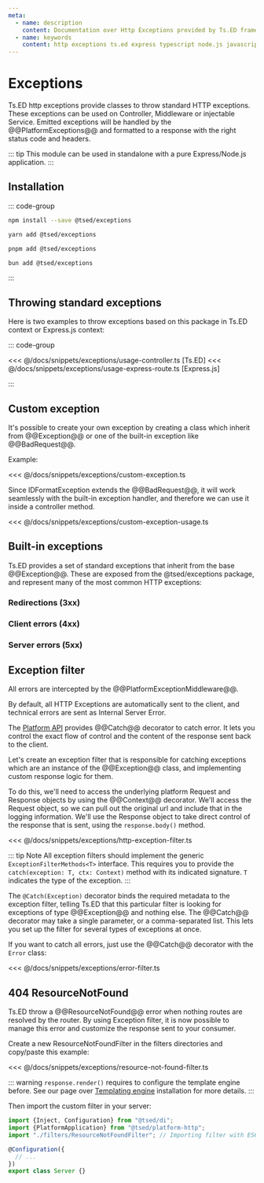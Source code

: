 ```yaml
---
meta:
  - name: description
    content: Documentation over Http Exceptions provided by Ts.ED framework. Use class to throw a standard Http error.
  - name: keywords
    content: http exceptions ts.ed express typescript node.js javascript decorators jsonschema class models
---
```


# Exceptions

Ts.ED http exceptions provide classes to throw standard HTTP exceptions. These exceptions can be used on Controller, Middleware or injectable Service.
Emitted exceptions will be handled by the @@PlatformExceptions@@ and formatted to a response with the right status code and headers.

::: tip
This module can be used in standalone with a pure Express/Node.js application.
:::

## Installation

::: code-group

```bash [npm]
npm install --save @tsed/exceptions
```

```bash [yarn]
yarn add @tsed/exceptions
```

```bash [pnpm]
pnpm add @tsed/exceptions
```

```sh [bun]
bun add @tsed/exceptions
```

:::

## Throwing standard exceptions

Here is two examples to throw exceptions based on this package in Ts.ED context or Express.js context:

::: code-group

<<< @/docs/snippets/exceptions/usage-controller.ts [Ts.ED]
<<< @/docs/snippets/exceptions/usage-express-route.ts [Express.js]

:::

## Custom exception

It's possible to create your own exception by creating a class which inherit from @@Exception@@ or one of the built-in exception like @@BadRequest@@.

Example:

<<< @/docs/snippets/exceptions/custom-exception.ts

Since IDFormatException extends the @@BadRequest@@, it will work seamlessly with the built-in exception handler, and therefore we can use it inside a controller method.

<<< @/docs/snippets/exceptions/custom-exception-usage.ts

## Built-in exceptions

Ts.ED provides a set of standard exceptions that inherit from the base @@Exception@@.
These are exposed from the @tsed/exceptions package, and represent many of the most common HTTP exceptions:

### Redirections (3xx)

<ApiList query="module == '@tsed/exceptions' && symbolType === 'class' && path.indexOf('redirections') > -1" />

### Client errors (4xx)

<ApiList query="module == '@tsed/exceptions' && symbolType === 'class' && path.indexOf('clientErrors') > -1" />

### Server errors (5xx)

<ApiList query="module == '@tsed/exceptions' && symbolType === 'class' && path.indexOf('serverErrors') > -1" />

## Exception filter

All errors are intercepted by the @@PlatformExceptionMiddleware@@.

By default, all HTTP Exceptions are automatically sent to the client, and technical errors are
sent as Internal Server Error.

The [Platform API](/docs/platform-api.md) provides @@Catch@@ decorator to catch error.
It lets you control the exact flow of control and the content of the response sent back to the client.

Let's create an exception filter that is responsible for catching exceptions which are an instance of the @@Exception@@ class,
and implementing custom response logic for them.

To do this, we'll need to access the underlying platform Request and Response objects by using the @@Context@@ decorator.
We'll access the Request object, so we can pull out the original url and include that in the logging information.
We'll use the Response object to take direct control of the response that is sent, using the `response.body()` method.

<<< @/docs/snippets/exceptions/http-exception-filter.ts

::: tip Note
All exception filters should implement the generic `ExceptionFilterMethods<T>` interface. This requires you to provide the `catch(exception: T, ctx: Context)` method with its indicated signature. `T` indicates the type of the exception.
:::

The `@Catch(Exception)` decorator binds the required metadata to the exception filter, telling Ts.ED that this particular filter is looking for exceptions of type @@Exception@@ and nothing else.
The @@Catch@@ decorator may take a single parameter, or a comma-separated list. This lets you set up the filter for several types of exceptions at once.

If you want to catch all errors, just use the @@Catch@@ decorator with the `Error` class:

<<< @/docs/snippets/exceptions/error-filter.ts

## 404 ResourceNotFound

Ts.ED throw a @@ResourceNotFound@@ error when nothing routes are resolved by the router.
By using Exception filter, it is now possible to manage this error and customize the
response sent to your consumer.

Create a new ResourceNotFoundFilter in the filters directories and copy/paste this example:

<<< @/docs/snippets/exceptions/resource-not-found-filter.ts

::: warning
`response.render()` requires to configure the template engine before. See our page over [Templating engine](/docs/templating#installation) installation for more details.
:::

Then import the custom filter in your server:

```typescript
import {Inject, Configuration} from "@tsed/di";
import {PlatformApplication} from "@tsed/platform-http";
import "./filters/ResourceNotFoundFilter"; // Importing filter with ES6 import is enough

@Configuration({
  // ...
})
export class Server {}
```
